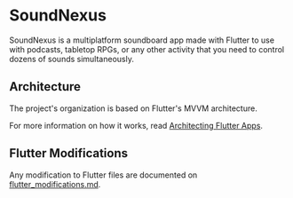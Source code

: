 # SoundNexus

SoundNexus is a multiplatform soundboard app made with Flutter to use with
podcasts, tabletop RPGs, or any other activity that you need to control dozens
of sounds simultaneously.

## Architecture

The project's organization is based on Flutter's MVVM architecture.

For more information on how it works, read [Architecting Flutter Apps](https://docs.flutter.dev/app-architecture).

## Flutter Modifications

Any modification to Flutter files are documented on [flutter_modifications.md](flutter_modifications.md).
